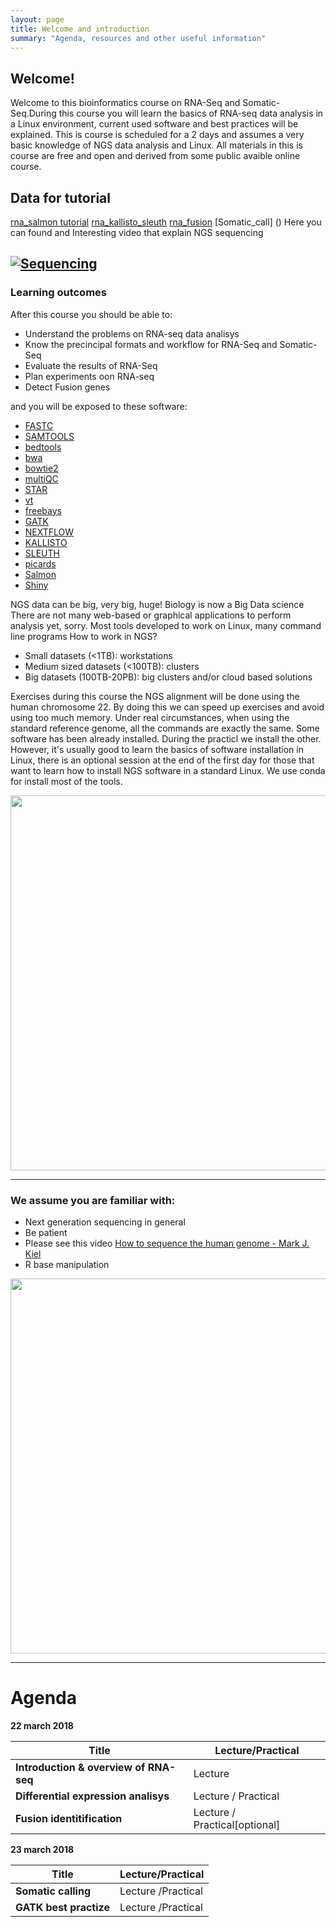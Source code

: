 ```yaml
---
layout: page
title: Welcome and introduction
summary: "Agenda, resources and other useful information"
---
```


## Welcome!

Welcome to this bioinformatics course on RNA-Seq and Somatic-Seq.During this course you will learn the basics of RNA-seq data analysis in a Linux environment, current used software and best practices will be explained.
This is course is scheduled for a 2 days and assumes a very basic knowledge of NGS data analysis and Linux.
All materials in this is course are free and open and derived from some public avaible online course.

## Data for tutorial
[rna_salmon tutorial](https://drive.google.com/file/d/1ggGtM_LtyoCqUMI8buKxZRol7T4dV4TK/view?usp=sharing)
[rna_kallisto_sleuth](https://drive.google.com/file/d/1Qa7sw7bBubd5A6-KSKGRoiwdVr4X-IBS/view?usp=sharing)
[rna_fusion](https://drive.google.com/file/d/1ZWK8yQ5WVCdcW80txi8tTKtRUs1OW1Dh/view?usp=sharing)
[Somatic_call] ()
Here you can found and Interesting video that explain NGS sequencing

[![Sequencing](https://www.youtube.com/watch?v=MvuYATh7Y74/0.jpg)](https://www.youtube.com/watch?v=MvuYATh7Y74)
---
### Learning outcomes

After this course you should be able to:

- Understand the problems on RNA-seq data analisys
- Know the precincipal formats  and workflow for RNA-Seq and Somatic-Seq 
- Evaluate the results of RNA-Seq
- Plan experiments oon RNA-seq
- Detect Fusion genes



and you will be exposed to these software:


- [FASTC](https://www.bioinformatics.babraham.ac.uk/projects/fastqc/)
- [SAMTOOLS](http://www.htslib.org/doc/samtools.html)
- [bedtools](http://bedtools.readthedocs.io/en/latest/)
- [bwa](http://bio-bwa.sourceforge.net/)
- [bowtie2](http://bowtie-bio.sourceforge.net/bowtie2/index.shtml)
- [multiQC](http://multiqc.info/)
- [STAR](https://github.com/alexdobin/STAR)
- [vt](https://genome.sph.umich.edu/wiki/Vt)
- [freebays](https://github.com/ekg/freebayes)
- [GATK](https://software.broadinstitute.org/gatk/)
- [NEXTFLOW](https://www.nextflow.io/)
- [KALLISTO](https://pachterlab.github.io/kallisto/about)
- [SLEUTH](https://github.com/pachterlab/sleuth)
- [picards](https://broadinstitute.github.io/picard/)
- [Salmon](https://combine-lab.github.io/salmon/)
- [Shiny](https://shiny.rstudio.com/)

NGS data can be big, very big, huge! Biology is now a Big Data science
There are not many web-based or graphical applications to perform analysis yet, sorry.
Most tools developed to work on Linux, many command line programs
How to work in NGS?
- Small datasets (<1TB): workstations
- Medium sized datasets (<100TB): clusters
- Big datasets (100TB-20PB): big clusters and/or cloud based solutions

Exercises during this course the NGS alignment will be done using the human chromosome 22. By doing this we can speed up exercises and avoid using too much memory. Under real circumstances, when using the standard reference genome, all the commands are exactly the same.
Some software has been already installed. During the practicl we install the other. However, it's usually good to learn the basics of software installation in Linux, there is an optional session at the end of the first day for those that want to learn how to install NGS software in a standard Linux. We use conda for install most of the tools.

<img src="{{site.url}}/images/p3.jpeg" width="600">


---
### We assume you are familiar with:

- Next generation sequencing in general
- Be patient
- Please see this video [How to sequence the human genome - Mark J. Kiel](https://www.youtube.com/watch?v=MvuYATh7Y74)
- R base manipulation

<img src="{{site.url}}/images/patience.jpg" width="600" >





---
# Agenda

**22  march 2018**

Title | Lecture/Practical
------|-------------------
**Introduction & overview of RNA-seq** | Lecture
**Differential expression analisys** | Lecture / Practical
**Fusion identitification** | Lecture / Practical[optional]

**23 march 2018**

Title | Lecture/Practical
------|-------------------
**Somatic calling** | Lecture /Practical
**GATK best practize**| Lecture /Practical





